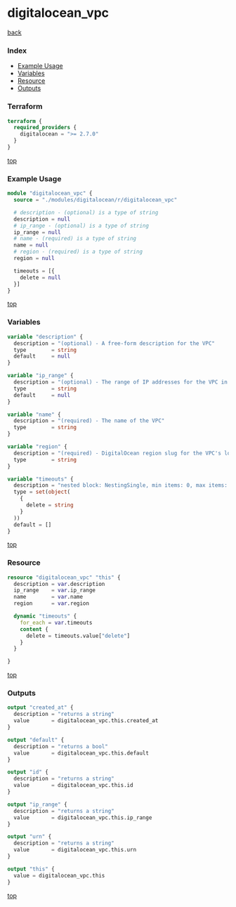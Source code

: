 # digitalocean_vpc

[back](../digitalocean.md)

### Index

- [Example Usage](#example-usage)
- [Variables](#variables)
- [Resource](#resource)
- [Outputs](#outputs)

### Terraform

```terraform
terraform {
  required_providers {
    digitalocean = ">= 2.7.0"
  }
}
```

[top](#index)

### Example Usage

```terraform
module "digitalocean_vpc" {
  source = "./modules/digitalocean/r/digitalocean_vpc"

  # description - (optional) is a type of string
  description = null
  # ip_range - (optional) is a type of string
  ip_range = null
  # name - (required) is a type of string
  name = null
  # region - (required) is a type of string
  region = null

  timeouts = [{
    delete = null
  }]
}
```

[top](#index)

### Variables

```terraform
variable "description" {
  description = "(optional) - A free-form description for the VPC"
  type        = string
  default     = null
}

variable "ip_range" {
  description = "(optional) - The range of IP addresses for the VPC in CIDR notation"
  type        = string
  default     = null
}

variable "name" {
  description = "(required) - The name of the VPC"
  type        = string
}

variable "region" {
  description = "(required) - DigitalOcean region slug for the VPC's location"
  type        = string
}

variable "timeouts" {
  description = "nested block: NestingSingle, min items: 0, max items: 0"
  type = set(object(
    {
      delete = string
    }
  ))
  default = []
}
```

[top](#index)

### Resource

```terraform
resource "digitalocean_vpc" "this" {
  description = var.description
  ip_range    = var.ip_range
  name        = var.name
  region      = var.region

  dynamic "timeouts" {
    for_each = var.timeouts
    content {
      delete = timeouts.value["delete"]
    }
  }

}
```

[top](#index)

### Outputs

```terraform
output "created_at" {
  description = "returns a string"
  value       = digitalocean_vpc.this.created_at
}

output "default" {
  description = "returns a bool"
  value       = digitalocean_vpc.this.default
}

output "id" {
  description = "returns a string"
  value       = digitalocean_vpc.this.id
}

output "ip_range" {
  description = "returns a string"
  value       = digitalocean_vpc.this.ip_range
}

output "urn" {
  description = "returns a string"
  value       = digitalocean_vpc.this.urn
}

output "this" {
  value = digitalocean_vpc.this
}
```

[top](#index)